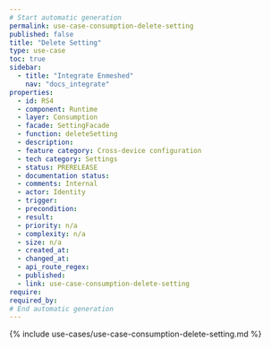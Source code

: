```yaml
---
# Start automatic generation
permalink: use-case-consumption-delete-setting
published: false
title: "Delete Setting"
type: use-case
toc: true
sidebar:
  - title: "Integrate Enmeshed"
    nav: "docs_integrate"
properties:
  - id: RS4
  - component: Runtime
  - layer: Consumption
  - facade: SettingFacade
  - function: deleteSetting
  - description:
  - feature category: Cross-device configuration
  - tech category: Settings
  - status: PRERELEASE
  - documentation status:
  - comments: Internal
  - actor: Identity
  - trigger:
  - precondition:
  - result:
  - priority: n/a
  - complexity: n/a
  - size: n/a
  - created_at:
  - changed_at:
  - api_route_regex:
  - published:
  - link: use-case-consumption-delete-setting
require:
required_by:
# End automatic generation
---
```


{% include use-cases/use-case-consumption-delete-setting.md %}
